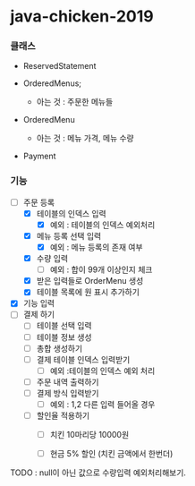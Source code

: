 # java-chicken-2019



### 클래스

- ReservedStatement

- OrderedMenus;
  - 아는 것 : 주문한 메뉴들
- OrderedMenu
  - 아는 것 : 메뉴 가격, 메뉴 수량
- Payment

### 기능

- [ ] 주문 등록
  - [x] 테이블의 인덱스 입력
    - [x] 예외 : 테이블의 인덱스 예외처리
  - [x] 메뉴 등록 선택 입력
    - [x] 예외 : 메뉴 등록의 존재 여부
  - [x] 수량 입력 
    - [ ] 예외 : 합이 99개 이상인지 체크
  - [x] 받은 입력들로 OrderMenu 생성
  - [x] 테이블 목록에 원 표시 추가하기
- [x] 기능 입력
- [ ] 결제 하기
  - [ ] 테이블 선택 입력
  - [ ] 테이블 정보 생성
  - [ ] 총합 생성하기
  - [ ] 결제  테이블 인덱스 입력받기 
    - [ ] 예외 :테이블의 인덱스 예외 처리
  - [ ] 주문 내역 출력하기
  - [ ] 결제 방식 입력받기
    - [ ] 예외 : 1,2 다른 입력 들어올 경우
  - [ ] 할인율 적용하기
    - [ ] 치킨 10마리당 10000원
    - [ ] 현금 5% 할인 (치킨 금액에서 한번더)



TODO : null이 아닌 값으로 수량입력 예외처리해보기.